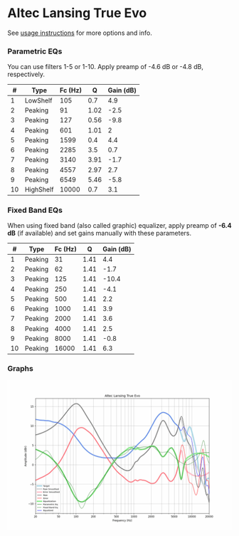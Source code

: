 # Altec Lansing True Evo
See [usage instructions](https://github.com/jaakkopasanen/AutoEq#usage) for more options and info.

### Parametric EQs
You can use filters 1-5 or 1-10. Apply preamp of -4.6 dB or -4.8 dB, respectively.

|   # | Type      |   Fc (Hz) |    Q |   Gain (dB) |
|-----|-----------|-----------|------|-------------|
|   1 | LowShelf  |       105 | 0.7  |         4.9 |
|   2 | Peaking   |        91 | 1.02 |        -2.5 |
|   3 | Peaking   |       127 | 0.56 |        -9.8 |
|   4 | Peaking   |       601 | 1.01 |         2   |
|   5 | Peaking   |      1599 | 0.4  |         4.4 |
|   6 | Peaking   |      2285 | 3.5  |         0.7 |
|   7 | Peaking   |      3140 | 3.91 |        -1.7 |
|   8 | Peaking   |      4557 | 2.97 |         2.7 |
|   9 | Peaking   |      6549 | 5.46 |        -5.8 |
|  10 | HighShelf |     10000 | 0.7  |         3.1 |

### Fixed Band EQs
When using fixed band (also called graphic) equalizer, apply preamp of **-6.4 dB** (if available) and set gains manually with these parameters.

|   # | Type    |   Fc (Hz) |    Q |   Gain (dB) |
|-----|---------|-----------|------|-------------|
|   1 | Peaking |        31 | 1.41 |         4.4 |
|   2 | Peaking |        62 | 1.41 |        -1.7 |
|   3 | Peaking |       125 | 1.41 |       -10.4 |
|   4 | Peaking |       250 | 1.41 |        -4.1 |
|   5 | Peaking |       500 | 1.41 |         2.2 |
|   6 | Peaking |      1000 | 1.41 |         3.9 |
|   7 | Peaking |      2000 | 1.41 |         3.6 |
|   8 | Peaking |      4000 | 1.41 |         2.5 |
|   9 | Peaking |      8000 | 1.41 |        -0.8 |
|  10 | Peaking |     16000 | 1.41 |         6.3 |

### Graphs
![](./Altec%20Lansing%20True%20Evo.png)

